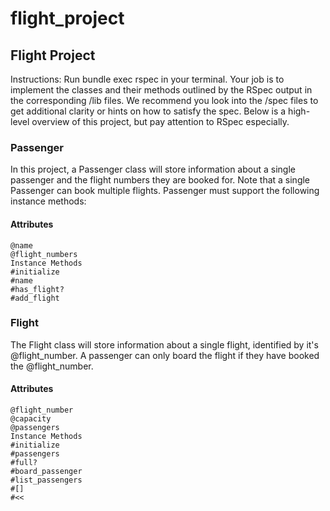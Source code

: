 # flight_project

## Flight Project
Instructions: Run bundle exec rspec in your terminal. Your job is to implement the classes and their methods outlined by the RSpec output in the corresponding /lib files. We recommend you look into the /spec files to get additional clarity or hints on how to satisfy the spec. Below is a high-level overview of this project, but pay attention to RSpec especially.

### Passenger
In this project, a Passenger class will store information about a single passenger and the flight numbers they are booked for. Note that a single Passenger can book multiple flights. Passenger must support the following instance methods:

#### Attributes
```
@name
@flight_numbers
Instance Methods
#initialize
#name
#has_flight?
#add_flight
```

### Flight
The Flight class will store information about a single flight, identified by it's @flight_number. A passenger can only board the flight if they have booked the @flight_number.

#### Attributes
```
@flight_number
@capacity
@passengers
Instance Methods
#initialize
#passengers
#full?
#board_passenger
#list_passengers
#[]
#<<
```